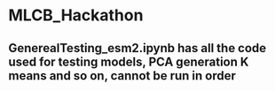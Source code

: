 # MLCB_Hackathon

## GenerealTesting_esm2.ipynb has all the code used for testing models, PCA generation K means and so on, cannot be run in order